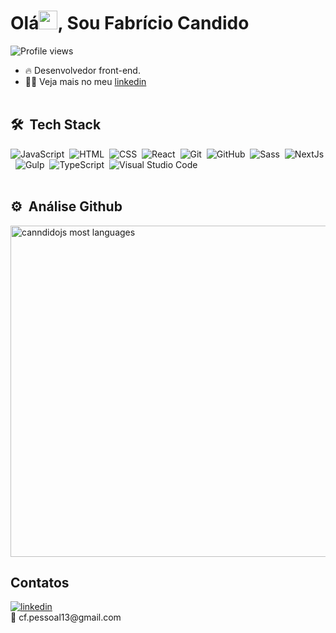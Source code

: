 <h1 align="left">Olá<img src="https://raw.githubusercontent.com/kaueMarques/kaueMarques/master/hi.gif" height="30px">, Sou Fabrício Candido</h1>
<p align="left"> <img src="https://komarev.com/ghpvc/?username=canndidojs&color=yellow" alt="Profile views" /> </p>

- 🔥 Desenvolvedor front-end. 
- 👨‍💻 Veja mais no meu [linkedin](https://www.linkedin.com/in/fabricio-candido/)
<br><br>

## 🛠 &nbsp;Tech Stack
![JavaScript](https://img.shields.io/badge/-JavaScript-05122A?style=flat&logo=javascript)&nbsp;
![HTML](https://img.shields.io/badge/-HTML-05122A?style=flat&logo=HTML5)&nbsp;
![CSS](https://img.shields.io/badge/-CSS-05122A?style=flat&logo=CSS3&logoColor=1572B6)&nbsp;
![React](https://img.shields.io/badge/-React-05122A?style=flat&logo=react)&nbsp;
![Git](https://img.shields.io/badge/-Git-05122A?style=flat&logo=git)&nbsp;
![GitHub](https://img.shields.io/badge/-GitHub-05122A?style=flat&logo=github)&nbsp;
![Sass](https://img.shields.io/badge/-Sass-05122A?style=flat&logo=sass)&nbsp;
![NextJs](https://img.shields.io/badge/-NextJs-05122A?style=flat&logo=next.js)&nbsp;
![Gulp](https://img.shields.io/badge/-Gulp-05122A?style=flat&logo=gulp)&nbsp;
![TypeScript](https://img.shields.io/badge/-TypeScript-05122A?style=flat&logo=typescript)&nbsp;
![Visual Studio Code](https://img.shields.io/badge/-Visual%20Studio%20Code-05122A?style=flat&logo=visual-studio-code&logoColor=007ACC)&nbsp;
<br><br>
## ⚙️ &nbsp;Análise Github
<img width="530em" src="https://github-readme-stats.vercel.app/api/top-langs/?username=canndidojs&layout=compact&theme=vision-friendly-dark" alt="canndidojs most languages"/>

## Contatos

<a href="https://linkedin.com/in/fabricio-candido" target="_blank">
  <img align="center" src="https://img.shields.io/badge/-canndidojs-05122A?style=flat&logo=linkedin" alt="linkedin"/>
</a>
<br>
📨 cf.pessoal13@gmail.com


